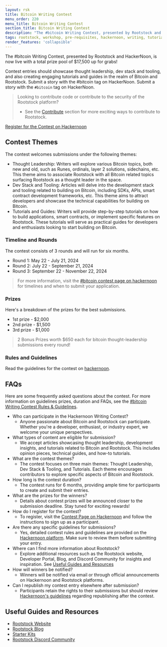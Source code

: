 ```yaml
---
layout: rsk
title: Bitcoin Writing Contest
menu_order: 220
menu_title: Bitcoin Writing Contest
section_title: Bitcoin Writing Contest
description: "The #bitcoin Writing Contest, presented by Rootstock and HackerNoon, is now live with a total prize pool of $17,500 up for grabs! Whether you're a thought leader, a skilled writer, a talented developer, or simply passionate about blockchain technology, this contest invites you to showcase your expertise in various Bitcoin-related topics."
tags: rootstock, workshop, pre-requisites, hackernoon, writing, tutorials, guides
render_features: 'collapsible'
---
```


The #bitcoin Writing Contest, presented by Rootstock and HackerNoon, is now live with a total prize pool of $17,500 up for grabs! 

Contest entries should showcase thought leadership, dev stack and tooling, and also creating engaging tutorials and guides in the realm of Bitcoin and Rootstock. Submit a story with the #bitcoin tag on HackerNoon. Submit a story with the `#bitcoin` tag on HackerNoon.

> Looking to contribute code or contribute to the security of the Rootstock platform? 
> - See the [Contribute](/contribute/) section for more exciting ways to contribute to Rootstock.

<div class="btn-container">
  <span></span>
    <a class="green" href="https://www.contests.hackernoon.com/bitcoin-writing-contest">Register for the Contest on Hackernoon</a>
</div>

## Contest Themes

The contest welcomes submissions under the following themes:

* Thought Leadership: Writers will explore various Bitcoin topics, both new and old, such as Runes, ordinals, layer 2 solutions, sidechains, etc. This theme aims to associate Rootstock with all Bitcoin related topics surfacing Rootstock as a thought leader in the space. 
* Dev Stack and Tooling: Articles will delve into the development stack and tooling related to building on Bitcoin, including SDKs, APIs, smart contract development frameworks, etc. This theme aims to attract developers and showcase the technical capabilities for building on Bitcoin.
* Tutorials and Guides: Writers will provide step-by-step tutorials on how to build applications, smart contracts, or implement specific features on Rootstock. These tutorials will serve as practical guides for developers and enthusiasts looking to start building on Bitcoin.

### Timeline and Rounds

The contest consists of 3 rounds and will run for six months.

* Round 1: May 22 - July 21, 2024
* Round 2: July 22 - September 21, 2024
* Round 3: September 22 - November 22, 2024

> For more information, visit the [#bitcoin contest page on hackernoon](https://www.contests.hackernoon.com/bitcoin-writing-contest) for timelines and when to submit your application.

### Prizes

Here's a breakdown of the prizes for the best submissions.

* 1st prize - $2,000
* 2nd prize - $1,500
* 3rd prize - $1,000

> 2 Bonus Prizes worth $650 each for bitcoin thought-leadership submissions every round!

### Rules and Guidelines
Read the guidelines for the contest on [hackernoon](https://www.contests.hackernoon.com/bitcoin-writing-contest).

## FAQs

Here are some frequently asked questions about the contest. For more information on guidelines prizes, duration and FAQs, 
see the [#bitcoin Writing Contest Rules & Guidelines](https://www.contests.hackernoon.com/bitcoin-writing-contest).

[](#top "collapsible")
- Who can participate in the Hackernoon Writing Contest?
    - Anyone passionate about Bitcoin and Rootstock can participate. Whether you're a developer, enthusiast, or industry expert, we welcome your unique perspectives.
- What types of content are eligible for submission?
    - We accept articles showcasing thought leadership, development insights, and tutorials related to Bitcoin and Rootstock. This includes opinion pieces, technical guides, and how-to tutorials.
- What are the contest themes?
    - The contest focuses on three main themes: Thought Leadership, Dev Stack & Tooling, and Tutorials. Each theme encourages contributors to explore specific aspects of Bitcoin and Rootstock.
- How long is the contest duration?
    - The contest runs for 6 months, providing ample time for participants to create and submit their entries.
- What are the prizes for the winners?
    - Details about contest prizes will be announced closer to the submission deadline. Stay tuned for exciting rewards!
- How do I register for the contest?
    - To register, visit the [Contest Page on Hackernoon](https://www.contests.hackernoon.com/bitcoin-writing-contest) and follow the instructions to sign up as a participant.
- Are there any specific guidelines for submissions?
    - Yes, detailed contest rules and guidelines are provided on the [Hackernoon platform](https://www.contests.hackernoon.com/bitcoin-writing-contest). Make sure to review them before submitting your entry.
- Where can I find more information about Rootstock?
    - Explore additional resources such as the Rootstock website, Developer Portal, Blog, and Discord Community for insights and inspiration. See [Useful Guides and Resources](#useful-guides-and-resources)
- How will winners be notified?
    - Winners will be notified via email or through official announcements on Hackernoon and Rootstock platforms.
- Can I republish my contest entry elsewhere after submission?
    - Participants retain the rights to their submissions but should review [Hackernoon's guidelines](https://www.contests.hackernoon.com/bitcoin-writing-contest) regarding republishing after the contest.

## Useful Guides and Resources
* [Rootstock Website](https://rootstock.io/)
* [Rootstock Blog](https://blog.rootstock.io/)
* [Starter Kits](/guides/starter-kits/)
* [Rootstock Discord Community](https://rootstock.io/discord)